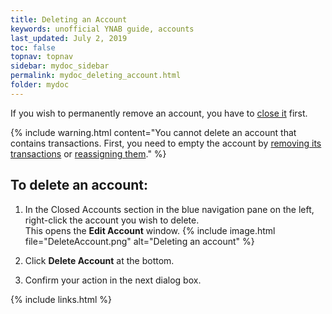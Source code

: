 ```yaml
---
title: Deleting an Account
keywords: unofficial YNAB guide, accounts
last_updated: July 2, 2019
toc: false
topnav: topnav
sidebar: mydoc_sidebar
permalink: mydoc_deleting_account.html
folder: mydoc
---
```


If you wish to permanently remove an account, you have to [close it](mydoc_closing_account) first.

{% include warning.html content="You cannot delete an account that contains transactions. First, you need to empty the account by [removing its transactions](mydoc_deleting_transactions) or [reassigning them](mydoc_reassigning_transactions)." %}

## To delete an account:

1. In the Closed Accounts section in the blue navigation pane on the left, right-click the account you wish to delete. <br/>This opens the **Edit Account** window.
    {% include image.html file="DeleteAccount.png" alt="Deleting an account" %}

2.  Click **Delete Account** at the bottom.

3.  Confirm your action in the next dialog box.

{% include links.html %}
